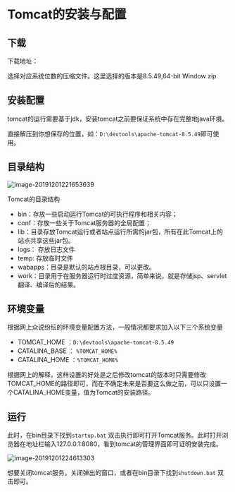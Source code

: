 # Tomcat的安装与配置

## 下载

下载地址：[](https://tomcat.apache.org/)

选择对应系统位数的压缩文件。这里选择的版本是8.5.49,64-bit Window zip

## 安装配置

tomcat的运行需要基于jdk，安装tomcat之前要保证系统中存在完整地java环境。

直接解压到你想保存的位置，如：`D:\devtools\apache-tomcat-8.5.49`即可使用。

## 目录结构

![image-20191201221653639](https://zsy0216.github.io/image/notes/javaweb/tomcat/image-20191201221653639.png)

Tomcat的目录结构

- bin：存放一些启动运行Tomcat的可执行程序和相关内容；
- conf：存放一些关于Tomcat服务器的全局配置；　　  　  
- lib：目录存放Tomcat运行或者站点运行所需的jar包，所有在此Tomcat上的站点共享这些jar包。　　　　  
- logs： 存放日志文件
- temp:  存放临时文件
- wabapps：目录是默认的站点根目录，可以更改。　　　　  
- work：目录用于在服务器运行时过度资源，简单来说，就是存储jsp、servlet翻译、编译后的结果。　

## 环境变量

根据网上众说纷纭的环境变量配置方法，一般情况都要求加入以下三个系统变量
- TOMCAT_HOME ：`D:\devtools\apache-tomcat-8.5.49`
- CATALINA_BASE ： `%TOMCAT_HOME%`
- CATALINA_HOME ：`%TOMCAT_HOME%`

根据网上的解释，这样设置的好处是之后修改tomcat的版本时只需要修改TOMCAT_HOME的路径即可，而在不确定未来是否要这么做之前，可以只设置一个CATALINA_HOME变量，值为Tomcat的安装路径。

## 运行

此时，在bin目录下找到`startup.bat` 双击执行即可打开Tomcat服务。此时打开浏览器在地址栏输入127.0.0.1:8080，看到tomcat的管理界面即可证明安装完成。

![image-20191201224613303](https://zsy0216.github.io/image/notes/javaweb/tomcat/image-20191201224613303.png)

想要关闭tomcat服务，关闭弹出的窗口，或者在bin目录下找到`shutdown.bat` 双击即可。